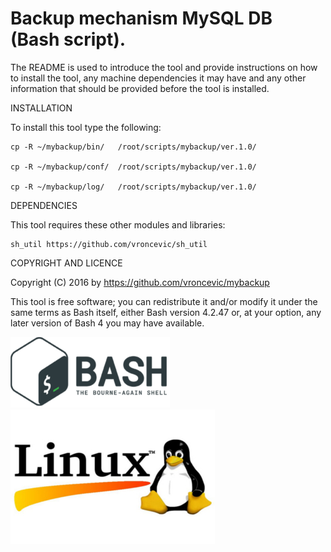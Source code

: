 Backup mechanism MySQL DB (Bash script).
================================================================================

The README is used to introduce the tool and provide instructions on
how to install the tool, any machine dependencies it may have and any
other information that should be provided before the tool is installed.

INSTALLATION

To install this tool type the following:

	cp -R ~/mybackup/bin/   /root/scripts/mybackup/ver.1.0/

	cp -R ~/mybackup/conf/  /root/scripts/mybackup/ver.1.0/

	cp -R ~/mybackup/log/   /root/scripts/mybackup/ver.1.0/


DEPENDENCIES

This tool requires these other modules and libraries:

	sh_util https://github.com/vroncevic/sh_util

COPYRIGHT AND LICENCE

Copyright (C) 2016 by https://github.com/vroncevic/mybackup

This tool is free software; you can redistribute it and/or modify
it under the same terms as Bash itself, either Bash version 4.2.47 or,
at your option, any later version of Bash 4 you may have available.

![alt tag](https://raw.githubusercontent.com/vroncevic/mybackup/master/bash_logo.png)
![alt tag](https://raw.githubusercontent.com/vroncevic/mybackup/master/linux_logo.jpg)

